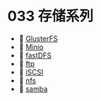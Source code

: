 # 033 存储系列

* 📄 [GlusterFS](siyuan://blocks/20231110105237-nuy62jw)
* 📄 [Minio](siyuan://blocks/20231110105237-v70czso)
* 📄 [fastDFS](siyuan://blocks/20231110105237-u5alqov)
* 📄 [ftp](siyuan://blocks/20231110105237-z09xbvv)
* 📄 [iSCSI](siyuan://blocks/20231110105237-b3s6tfk)
* 📄 [nfs](siyuan://blocks/20240131104858-pkm0lqt)
* 📄 [samba](siyuan://blocks/20231110105237-sb4iqaq)

‍
